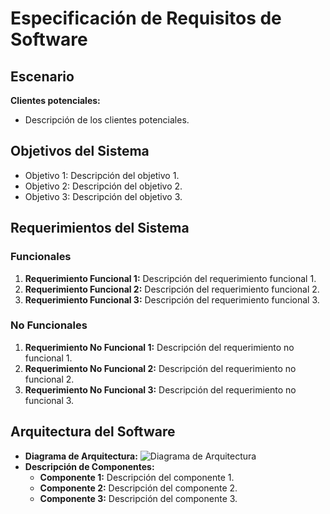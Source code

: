 # Especificación de Requisitos de Software

## Escenario
**Clientes potenciales:**
- Descripción de los clientes potenciales.

## Objetivos del Sistema
- Objetivo 1: Descripción del objetivo 1.
- Objetivo 2: Descripción del objetivo 2.
- Objetivo 3: Descripción del objetivo 3.

## Requerimientos del Sistema

### Funcionales
1. **Requerimiento Funcional 1:** Descripción del requerimiento funcional 1.
2. **Requerimiento Funcional 2:** Descripción del requerimiento funcional 2.
3. **Requerimiento Funcional 3:** Descripción del requerimiento funcional 3.

### No Funcionales
1. **Requerimiento No Funcional 1:** Descripción del requerimiento no funcional 1.
2. **Requerimiento No Funcional 2:** Descripción del requerimiento no funcional 2.
3. **Requerimiento No Funcional 3:** Descripción del requerimiento no funcional 3.

## Arquitectura del Software
- **Diagrama de Arquitectura:** ![Diagrama de Arquitectura](ruta/al/diagrama.png)
- **Descripción de Componentes:**
    - **Componente 1:** Descripción del componente 1.
    - **Componente 2:** Descripción del componente 2.
    - **Componente 3:** Descripción del componente 3.
